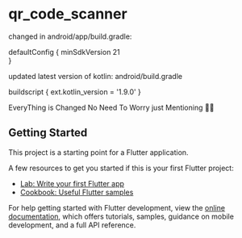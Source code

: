 # qr_code_scanner

changed in android/app/build.gradle:

 defaultConfig {
  minSdkVersion 21  
 }

 updated latest version of kotlin: 
 android/build.gradle
 
 buildscript {
 ext.kotlin_version = '1.9.0'
}

EveryThing is Changed No Need To Worry just Mentioning 🐱‍👤



## Getting Started

This project is a starting point for a Flutter application.

A few resources to get you started if this is your first Flutter project:

- [Lab: Write your first Flutter app](https://docs.flutter.dev/get-started/codelab)
- [Cookbook: Useful Flutter samples](https://docs.flutter.dev/cookbook)

For help getting started with Flutter development, view the
[online documentation](https://docs.flutter.dev/), which offers tutorials,
samples, guidance on mobile development, and a full API reference.
